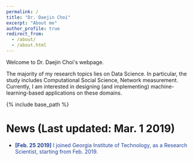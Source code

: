 ```yaml
---
permalink: /
title: "Dr. Daejin Choi"
excerpt: "About me"
author_profile: true
redirect_from: 
  - /about/
  - /about.html
---
```


Welcome to Dr. Daejin Choi's webpage.

The majority of my research topics lies on Data Science. In particular, the
study includes Computational Social Science, Network measurement. Currently, I
am interested in designing (and implementing) machine-learning-based
applications on these domains.

{% include base_path %}

News (Last updated: Mar. 1 2019)
=====
- <span style="color:rgb(33,67,156)">**[Feb. 25 2019]** I joined Georgia
  Institute of Technology, as a Research Scientist, starting from Feb. 2019.</span>
